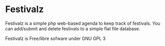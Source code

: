 # Festivalz


Festivalz is a simple php web-based agenda to keep track of festivals. You can add/submit and delete festivals to a simple flat file database.

Festivalz is Free/libre sofware under GNU GPL 3
